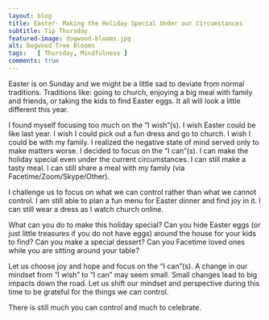 ```yaml
---
layout: blog
title: Easter- Making the Holiday Special Under our Circumstances
subtitle: Tip Thursday
featured-image: dogwood-blooms.jpg
alt: Dogwood Tree Blooms
tags:   [ Thursday, Mindfulness ]
comments: true
---
```

Easter is on Sunday and we might be a little sad to deviate from normal traditions. Traditions like: going to church, enjoying a big meal with family and friends, or taking the kids to find Easter eggs. It all will look a little different this year.

I found myself focusing too much on the “I wish”(s). I wish Easter could be like last year. I wish I could pick out a fun dress and go to church. I wish I could be with my family. I realized the negative state of mind served only to make matters worse. I decided to focus on the “I can”(s).  I can make the holiday special even under the current circumstances. I can still make a tasty meal. I can still share a meal with my family (via Facetime/Zoom/Skype/Other).

I challenge us to focus on what we can control rather than what we cannot control. I am still able to plan a fun menu for Easter dinner and find joy in it. I can still wear a dress as I watch church online.

What can you do to make this holiday special? Can you hide Easter eggs (or just little treasures if you do not have eggs) around the house for your kids to find? Can you make a special dessert? Can you Facetime loved ones while you are sitting around your table?

Let us choose joy and hope and focus on the “I can”(s). A change in our mindset from “I wish” to “I can” may seem small. Small changes lead to big impacts down the road. Let us shift our mindset and perspective during this time to be grateful for the things we can control.

There is still much you can control and much to celebrate.
